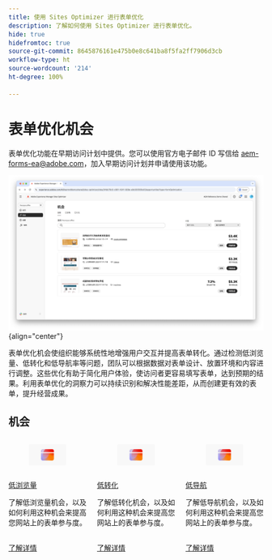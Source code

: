 ```yaml
---
title: 使用 Sites Optimizer 进行表单优化
description: 了解如何使用 Sites Optimizer 进行表单优化。
hide: true
hidefromtoc: true
source-git-commit: 8645876161e475b0e8c641ba8f5fa2ff7906d3cb
workflow-type: ht
source-wordcount: '214'
ht-degree: 100%

---
```



# 表单优化机会

<span class="preview"> 表单优化功能在早期访问计划中提供。您可以使用官方电子邮件 ID 写信给 aem-forms-ea@adobe.com，加入早期访问计划并申请使用该功能。</span>

<!-- [!VIDEO](https://video.tv.adobe.com/v/3469472/) -->

![表单优化机会](./assets/form-optimization/hero.png){align="center"}

表单优化机会使组织能够系统性地增强用户交互并提高表单转化。通过检测低浏览量、低转化和低导航率等问题，团队可以根据数据对表单设计、放置环境和内容进行调整。这些优化有助于简化用户体验，使访问者更容易填写表单，达到预期的结果。利用表单优化的洞察力可以持续识别和解决性能差距，从而创建更有效的表单，提升经营成果。

## 机会

<!-- CARDS
 
* ../documentation/opportunities/low-views.md
  {title=Low views}
  {image=../assets/common/card-bag.png}
* ../documentation/opportunities/low-conversions.md
  {title=Low conversions}
  {image=../assets/common/card-bag.png}

--->
<!-- START CARDS HTML - DO NOT MODIFY BY HAND -->
<div class="columns">
    <div class="column is-half-tablet is-half-desktop is-one-third-widescreen" aria-label="Low views">
        <div class="card" style="height: 100%; display: flex; flex-direction: column; height: 100%;">
            <div class="card-image">
                <figure class="image x-is-16by9">
                    <a href="../documentation/opportunities/low-views.md" title="低浏览量" target="_blank" rel="referrer">
                        <img class="is-bordered-r-small" src="../assets/common/card-conversion.png" alt="低浏览量"
                             style="width: 100%; aspect-ratio: 16 / 9; object-fit: cover; overflow: hidden; display: block; margin: auto;">
                    </a>
                </figure>
            </div>
            <div class="card-content is-padded-small" style="display: flex; flex-direction: column; flex-grow: 1; justify-content: space-between;">
                <div class="top-card-content">
                    <p class="headline is-size-6 has-text-weight-bold">
                        <a href="../documentation/opportunities/low-views.md" target="_blank" rel="referrer" title="低浏览量">低浏览量</a>
                    </p>
                    <p class="is-size-6">了解低浏览量机会，以及如何利用这种机会来提高您网站上的表单参与度。</p>
                </div>
                <a href="../documentation/opportunities/low-views.md" target="_blank" rel="referrer" class="spectrum-Button spectrum-Button--outline spectrum-Button--primary spectrum-Button--sizeM" style="align-self: flex-start; margin-top: 1rem;">
                    <span class="spectrum-Button-label has-no-wrap has-text-weight-bold">了解详情</span>
                </a>
            </div>
        </div>
    </div>
    <div class="column is-half-tablet is-half-desktop is-one-third-widescreen" aria-label="Low conversions">
        <div class="card" style="height: 100%; display: flex; flex-direction: column; height: 100%;">
            <div class="card-image">
                <figure class="image x-is-16by9">
                    <a href="../documentation/opportunities/low-conversions.md" title="低转化" target="_blank" rel="referrer">
                        <img class="is-bordered-r-small" src="../assets/common/card-conversion.png" alt="低转化"
                             style="width: 100%; aspect-ratio: 16 / 9; object-fit: cover; overflow: hidden; display: block; margin: auto;">
                    </a>
                </figure>
            </div>
            <div class="card-content is-padded-small" style="display: flex; flex-direction: column; flex-grow: 1; justify-content: space-between;">
                <div class="top-card-content">
                    <p class="headline is-size-6 has-text-weight-bold">
                        <a href="../documentation/opportunities/low-conversions.md" target="_blank" rel="referrer" title="低转化">低转化</a>
                    </p>
                    <p class="is-size-6">了解低转化机会，以及如何利用这种机会来提高您网站上的表单参与度。</p>
                </div>
                <a href="../documentation/opportunities/low-conversions.md" target="_blank" rel="referrer" class="spectrum-Button spectrum-Button--outline spectrum-Button--primary spectrum-Button--sizeM" style="align-self: flex-start; margin-top: 1rem;">
                    <span class="spectrum-Button-label has-no-wrap has-text-weight-bold">了解详情</span>
                </a>
            </div>
        </div>
    </div>
    <div class="column is-half-tablet is-half-desktop is-one-third-widescreen" aria-label="Low navigation">
        <div class="card" style="height: 100%; display: flex; flex-direction: column; height: 100%;">
            <div class="card-image">
                <figure class="image x-is-16by9">
                    <a href="../documentation/opportunities/low-navigation.md" title="低导航" target="_blank" rel="referrer">
                        <img class="is-bordered-r-small" src="../assets/common/card-conversion.png" alt="低导航"
                             style="width: 100%; aspect-ratio: 16 / 9; object-fit: cover; overflow: hidden; display: block; margin: auto;">
                    </a>
                </figure>
            </div>
            <div class="card-content is-padded-small" style="display: flex; flex-direction: column; flex-grow: 1; justify-content: space-between;">
                <div class="top-card-content">
                    <p class="headline is-size-6 has-text-weight-bold">
                        <a href="../documentation/opportunities/low-navigation.md" target="_blank" rel="referrer" title="无障碍问题">低导航</a>
                    </p>
                    <p class="is-size-6">了解低导航机会，以及如何利用这种机会来提高您网站上的表单参与度。</p>
                </div>
                <a href="../documentation/opportunities/low-navigation.md" target="_blank" rel="referrer" class="spectrum-Button spectrum-Button--outline spectrum-Button--primary spectrum-Button--sizeM" style="align-self: flex-start; margin-top: 1rem;">
                    <span class="spectrum-Button-label has-no-wrap has-text-weight-bold">了解详情</span>
                </a>
            </div>
        </div>
    </div>
</div>
<!-- END CARDS HTML - DO NOT MODIFY BY HAND -->
